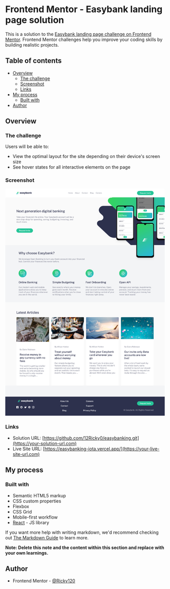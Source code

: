 # Frontend Mentor - Easybank landing page solution

This is a solution to the [Easybank landing page challenge on Frontend Mentor](https://www.frontendmentor.io/challenges/easybank-landing-page-WaUhkoDN). Frontend Mentor challenges help you improve your coding skills by building realistic projects.

## Table of contents

- [Overview](#overview)
  - [The challenge](#the-challenge)
  - [Screenshot](#screenshot)
  - [Links](#links)
- [My process](#my-process)
  - [Built with](#built-with)
- [Author](#author)

## Overview

### The challenge

Users will be able to:

- View the optimal layout for the site depending on their device's screen size
- See hover states for all interactive elements on the page

### Screenshot

![./Easybanking.png](./Easybanking.png)

### Links

- Solution URL: [https://github.com/12Ricky0/easybanking.git](https://your-solution-url.com)
- Live Site URL: [https://easybanking-iota.vercel.app/](https://your-live-site-url.com)

## My process

### Built with

- Semantic HTML5 markup
- CSS custom properties
- Flexbox
- CSS Grid
- Mobile-first workflow
- [React](https://reactjs.org/) - JS library

If you want more help with writing markdown, we'd recommend checking out [The Markdown Guide](https://www.markdownguide.org/) to learn more.

**Note: Delete this note and the content within this section and replace with your own learnings.**

## Author

- Frontend Mentor - [@Ricky120](https://www.frontendmentor.io/profile/yourusername)
